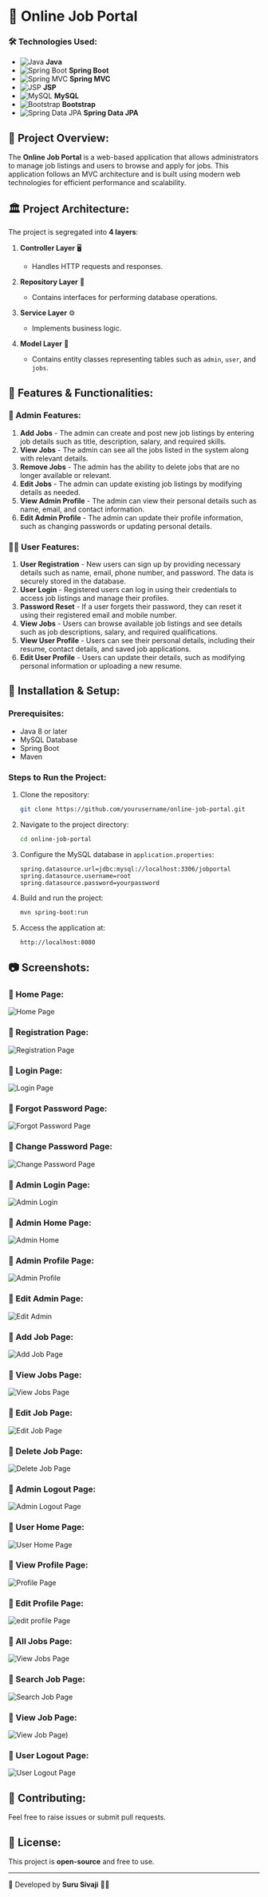 # 📌 Online Job Portal

### 🛠️ Technologies Used:
- ![Java](https://img.shields.io/badge/Java-%23ED8B00.svg?style=for-the-badge&logo=openjdk&logoColor=white) **Java**
- ![Spring Boot](https://img.shields.io/badge/Spring%20Boot-%236DB33F.svg?style=for-the-badge&logo=spring&logoColor=white) **Spring Boot**
- ![Spring MVC](https://img.shields.io/badge/Spring%20MVC-%236DB33F.svg?style=for-the-badge&logo=spring&logoColor=white) **Spring MVC**
- ![JSP](https://img.shields.io/badge/JSP-%23F7DF1E.svg?style=for-the-badge&logo=java&logoColor=black) **JSP**
- ![MySQL](https://img.shields.io/badge/MySQL-%234479A1.svg?style=for-the-badge&logo=mysql&logoColor=white) **MySQL**
- ![Bootstrap](https://img.shields.io/badge/Bootstrap-%23563D7C.svg?style=for-the-badge&logo=bootstrap&logoColor=white) **Bootstrap**
- ![Spring Data JPA](https://img.shields.io/badge/Spring%20Data%20JPA-%236DB33F.svg?style=for-the-badge&logo=spring&logoColor=white) **Spring Data JPA**

## 📄 Project Overview:
The **Online Job Portal** is a web-based application that allows administrators to manage job listings and users to browse and apply for jobs. This application follows an MVC architecture and is built using modern web technologies for efficient performance and scalability.

## 🏛️ Project Architecture:
The project is segregated into **4 layers**:

1. **Controller Layer** 🖥️  
   - Handles HTTP requests and responses.

2. **Repository Layer** 💾  
   - Contains interfaces for performing database operations.

3. **Service Layer** ⚙️  
   - Implements business logic.

4. **Model Layer** 📂  
   - Contains entity classes representing tables such as `admin`, `user`, and `jobs`.

## 🌟 Features & Functionalities:

### 👤 Admin Features:
1. **Add Jobs** - The admin can create and post new job listings by entering job details such as title, description, salary, and required skills.
2. **View Jobs** - The admin can see all the jobs listed in the system along with relevant details.
3. **Remove Jobs** - The admin has the ability to delete jobs that are no longer available or relevant.
4. **Edit Jobs** - The admin can update existing job listings by modifying details as needed.
5. **View Admin Profile** - The admin can view their personal details such as name, email, and contact information.
6. **Edit Admin Profile** - The admin can update their profile information, such as changing passwords or updating personal details.

### 👨‍💼 User Features:
1. **User Registration** - New users can sign up by providing necessary details such as name, email, phone number, and password. The data is securely stored in the database.
2. **User Login** - Registered users can log in using their credentials to access job listings and manage their profiles.
3. **Password Reset** - If a user forgets their password, they can reset it using their registered email and mobile number.
4. **View Jobs** - Users can browse available job listings and see details such as job descriptions, salary, and required qualifications.
5. **View User Profile** - Users can see their personal details, including their resume, contact details, and saved job applications.
6. **Edit User Profile** - Users can update their details, such as modifying personal information or uploading a new resume.

## 🚀 Installation & Setup:
### Prerequisites:
- Java 8 or later
- MySQL Database
- Spring Boot
- Maven

### Steps to Run the Project:
1. Clone the repository:
   ```bash
   git clone https://github.com/yourusername/online-job-portal.git
   ```
2. Navigate to the project directory:
   ```bash
   cd online-job-portal
   ```
3. Configure the MySQL database in `application.properties`:
   ```properties
   spring.datasource.url=jdbc:mysql://localhost:3306/jobportal
   spring.datasource.username=root
   spring.datasource.password=yourpassword
   ```
4. Build and run the project:
   ```bash
   mvn spring-boot:run
   ```
5. Access the application at:
   ```
   http://localhost:8080
   ```

## 📷 Screenshots:
### 🔹 Home Page:
![Home Page](index.png)

### 🔹 Registration Page:
![Registration Page](register.png)

### 🔹 Login Page:
![Login Page](login.png)

### 🔹 Forgot Password Page:
![Forgot Password Page](forgotpassword.png)

### 🔹 Change Password Page:
![Change Password Page](changePassword.png)

### 🔹 Admin Login Page:
![Admin Login](adminlogin.png)

### 🔹 Admin Home Page:
![Admin Home](adminhome.png)

### 🔹 Admin Profile Page:
![Admin Profile](adminprofile.png)

### 🔹 Edit Admin Page:
![Edit Admin](editadminprofile.png)

### 🔹 Add Job Page:
![Add Job Page](addjob.png)

### 🔹 View Jobs Page:
![View Jobs Page](ViewJobs.png)

### 🔹 Edit Job Page:
![Edit Job Page](editjob.png)

### 🔹 Delete Job Page:
![Delete Job Page](deleteJob.png)

### 🔹 Admin Logout Page:
![Admin Logout Page](adminlogout.png)

### 🔹 User Home Page:
![User Home Page](userhome.png)

### 🔹 View Profile Page:
![Profile Page](viewProfile.png)

### 🔹 Edit Profile Page:
![edit profile Page](editprofile.png)

### 🔹 All Jobs Page:
![View Jobs Page](allJobs.png)

### 🔹 Search Job Page:
![Search Job Page](searchJobs.png)

### 🔹 View Job Page:
![View Job Page)](ViewJob.png)

### 🔹 User Logout Page:
![User Logout Page](userlogout.png)

## 🤝 Contributing:
Feel free to raise issues or submit pull requests.

## 📜 License:
This project is **open-source** and free to use.

---
📌 Developed by **Suru Sivaji** 👨‍💻

